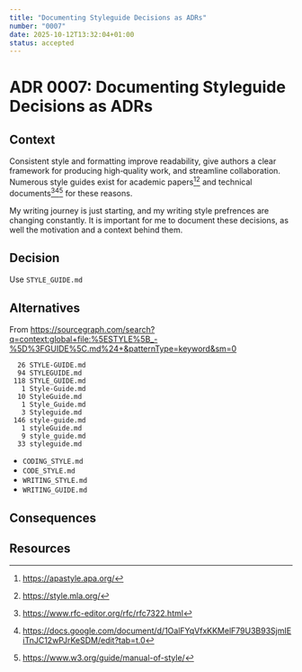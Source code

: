 ```yaml
---
title: "Documenting Styleguide Decisions as ADRs"
number: "0007"
date: 2025-10-12T13:32:04+01:00
status: accepted
---
```


# ADR 0007: Documenting Styleguide Decisions as ADRs

<!-- These documents have names that are short noun phrases. -->

## Context

Consistent style and formatting improve readability, give authors a clear framework for producing high‑quality work, and streamline collaboration. Numerous style guides exist for academic papers[^1][^2] and technical documents[^3][^4][^5] for these reasons.

My writing journey is just starting, and my writing style prefrences are changing constantly. It is important for me to document these decisions, as well the motivation and a context behind them.

## Decision

<!-- This section describes our response to these forces. It is stated in full sentences, with active voice. "We **MUST** …" -->
Use `STYLE_GUIDE.md`

## Alternatives

<!-- This section describes **considered** alternatives to the _decision_. Each _alternative_ **MUST** have a **Verdict** specifying the reason it was not choosen. -->

From https://sourcegraph.com/search?q=context:global+file:%5ESTYLE%5B_-%5D%3FGUIDE%5C.md%24+&patternType=keyword&sm=0
```
  26 STYLE-GUIDE.md
  94 STYLEGUIDE.md
 118 STYLE_GUIDE.md
   1 Style-Guide.md
  10 StyleGuide.md
   1 Style_Guide.md
   3 Styleguide.md
 146 style-guide.md
   1 styleGuide.md
   9 style_guide.md
  33 styleguide.md
```

- `CODING_STYLE.md`
- `CODE_STYLE.md`
- `WRITING_STYLE.md`
- `WRITING_GUIDE.md`

## Consequences

<!-- This section describes the resulting context, after applying the _decision_. All consequences should be listed here, not just the "positive" ones. A particular decision may have positive, negative, and neutral consequences, but all of them affect the team and project in the future. -->

## Resources

[^1]: https://apastyle.apa.org/
[^2]: https://style.mla.org/
[^3]: https://www.rfc-editor.org/rfc/rfc7322.html
[^4]: https://docs.google.com/document/d/1OalFYqVfxKKMelF79U3B93SjmIEiTnJC12wPJrKeSDM/edit?tab=t.0
[^5]: https://www.w3.org/guide/manual-of-style/
[^6]: https://en.wikipedia.org/wiki/Architectural_decision
